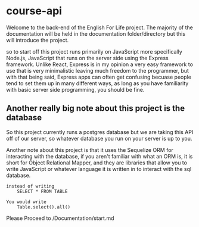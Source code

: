 # course-api
Welcome to the back-end of the English For Life project. The majority of the documentation will be held in the documentation folder/directory but this will introduce the project.

so to start off this project runs primarily on JavaScript more specifically Node.js, JavaScript that runs on the server side using the Express framework. Unlike React, Express is in my opinion a very easy framework to use that is very minimalistic leaving much freedom to the programmer, but with that being said, Express apps can often get confusing becuase people tend to set them up in many different ways, as long as you have familiarity with basic server side programming, you should be fine.

## Another really big note about this project is the database
So this project currently runs a postgres database but we are taking this API off of our server, so whatever database you run on your server is up to you.

Another note about this project is that it uses the Sequelize ORM for interacting with the database, if you aren't familiar with what an ORM is, it is short for Object Relational Mapper, and they are libraries that allow you to write JavaScript or whatever language it is written in to interact with the sql database.

    instead of writing
        SELECT * FROM TABLE

    You would write
        Table.select().all()


Please Proceed to /Documentation/start.md
